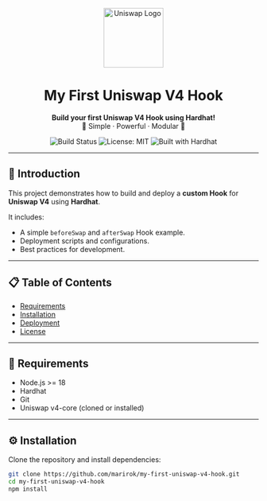 <p align="center">
  <img src="https://raw.githubusercontent.com/trustwallet/assets/master/blockchains/ethereum/assets/0x1f9840a85d5aF5bf1D1762F925BDADdC4201F984/logo.png" alt="Uniswap Logo" width="120" />
</p>

<h1 align="center">My First Uniswap V4 Hook</h1>

<p align="center">
  <b>Build your first Uniswap V4 Hook using Hardhat!</b><br/>
  🚀 Simple · Powerful · Modular 🚀
</p>

<p align="center">
  <img src="https://img.shields.io/badge/Build-Passing-brightgreen" alt="Build Status"/>
  <img src="https://img.shields.io/badge/License-MIT-yellow.svg" alt="License: MIT"/>
  <img src="https://img.shields.io/badge/Built%20With-Hardhat-blue" alt="Built with Hardhat"/>
</p>

---


## 📖 Introduction

This project demonstrates how to build and deploy a **custom Hook** for **Uniswap V4** using **Hardhat**.

It includes:
- A simple `beforeSwap` and `afterSwap` Hook example.
- Deployment scripts and configurations.
- Best practices for development.

---

## 📋 Table of Contents
- [Requirements](#requirements)
- [Installation](#installation)
- [Deployment](#deployment)
- [License](#license)

---

## 🚀 Requirements

- Node.js >= 18
- Hardhat
- Git
- Uniswap v4-core (cloned or installed)

---

## ⚙️ Installation

Clone the repository and install dependencies:

```bash
git clone https://github.com/marirok/my-first-uniswap-v4-hook.git
cd my-first-uniswap-v4-hook
npm install
